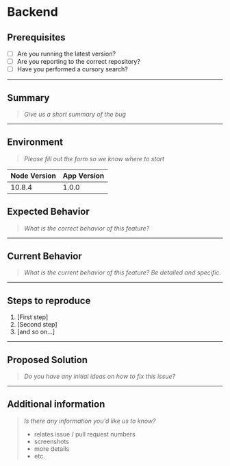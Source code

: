 # Backend

## Prerequisites

- [ ] Are you running the latest version?
- [ ] Are you reporting to the correct repository?
- [ ] Have you performed a cursory search?

---

## Summary
>*Give us a short summary of the bug*

<Text goes here>

---

## Environment
>*Please fill out the form so we know where to start*

| Node Version | App Version |
| ------------ | ----------- |
| 10.8.4       | 1.0.0       |

## Expected Behavior
>*What is the correct behavior of this feature?*
<Text goes here>

---

## Current Behavior
>*What is the current behavior of this feature? Be detailed and specific.*
<Text goes here>

---

## Steps to reproduce
1. [First step]
2. [Second step]
3. [and so on...]

---

## Proposed Solution
>*Do you have any initial ideas on how to fix this issue?*

---

## Additional information
>*Is there any information you'd like us to know?*
>
>- relates issue / pull request numbers
>- screenshots
>- more details
>- etc.

